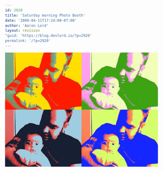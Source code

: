 ```yaml
---
id: 2920
title: 'Saturday morning Photo Booth'
date: '2009-04-11T17:24:00-07:00'
author: 'Aaron Lord'
layout: revision
"guid: 'https://blog.devlord.io/?p=2920'
permalink: '/?p=2920'
---
```


<p class="mobile-photo"><a href="/assets/img/2011/10/mypicture-758075.jpg"><img src="/assets/img/2011/10/mypicture-758075.jpg?w=300" border="0" alt="" /></a></p><div class="blogger-post-footer"><img width='1' height='1' src="/2009/04/11/saturday-morning-photo-booth/"' /></div>
